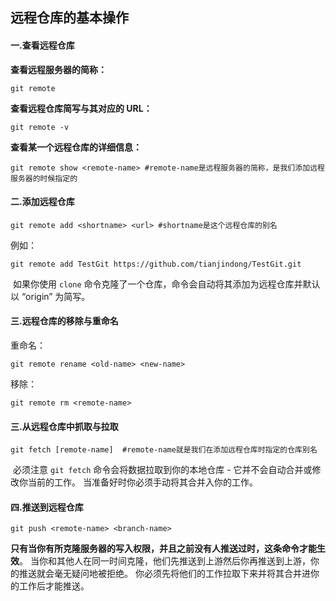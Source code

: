 ## 远程仓库的基本操作

#### 一.查看远程仓库

**查看远程服务器的简称：**

```shell
git remote
```

**查看远程仓库简写与其对应的 URL：**

```shell
git remote -v
```

**查看某一个远程仓库的详细信息：**

```shell
git remote show <remote-name> #remote-name是远程服务器的简称，是我们添加远程服务器的时候指定的
```

#### 二.添加远程仓库

```shell
git remote add <shortname> <url> #shortname是这个远程仓库的别名
```

例如：

```shell
git remote add TestGit https://github.com/tianjindong/TestGit.git
```

​	如果你使用 `clone` 命令克隆了一个仓库，命令会自动将其添加为远程仓库并默认以 “origin” 为简写。

#### 三.远程仓库的移除与重命名

重命名：

```shell
git remote rename <old-name> <new-name>
```

移除：

```shell
git remote rm <remote-name>
```



#### 三.从远程仓库中抓取与拉取

```shell
git fetch [remote-name]  #remote-name就是我们在添加远程仓库时指定的仓库别名
```

​	必须注意 `git fetch` 命令会将数据拉取到你的本地仓库 - 它并不会自动合并或修改你当前的工作。 当准备好时你必须手动将其合并入你的工作。

#### 四.推送到远程仓库

```shell
git push <remote-name> <branch-name>
```

​	**只有当你有所克隆服务器的写入权限，并且之前没有人推送过时，这条命令才能生效**。 当你和其他人在同一时间克隆，他们先推送到上游然后你再推送到上游，你的推送就会毫无疑问地被拒绝。 你必须先将他们的工作拉取下来并将其合并进你的工作后才能推送。 